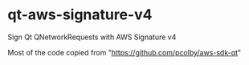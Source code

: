 # qt-aws-signature-v4
Sign Qt QNetworkRequests with AWS Signature v4

Most of the code copied from "https://github.com/pcolby/aws-sdk-qt"
